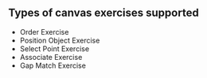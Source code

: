 ## Types of canvas exercises supported

* Order Exercise
* Position Object Exercise
* Select Point Exercise
* Associate Exercise
* Gap Match Exercise

